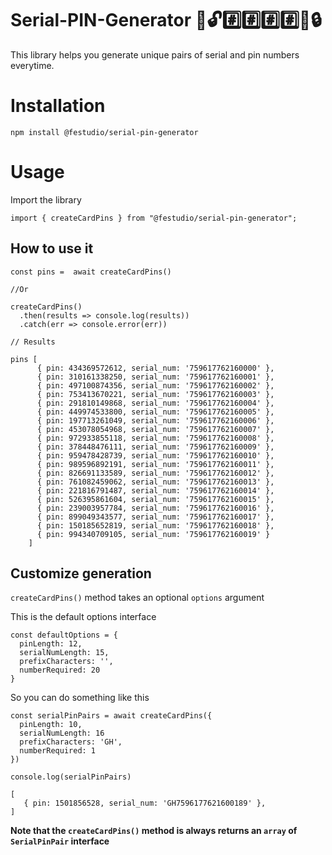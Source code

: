 # Serial-PIN-Generator 🔐🔓#️⃣#️⃣#️⃣#️⃣🔑🔒
This library helps you generate unique pairs of serial and pin numbers everytime.


# Installation
```
npm install @festudio/serial-pin-generator
```


# Usage

Import the library

```
import { createCardPins } from "@festudio/serial-pin-generator";
```

## How to use it

```
const pins =  await createCardPins()

//Or

createCardPins()
  .then(results => console.log(results))
  .catch(err => console.error(err))

// Results

pins [
      { pin: 434369572612, serial_num: '759617762160000' },
      { pin: 310161338250, serial_num: '759617762160001' },
      { pin: 497100874356, serial_num: '759617762160002' },
      { pin: 753413670221, serial_num: '759617762160003' },
      { pin: 291810149868, serial_num: '759617762160004' },
      { pin: 449974533800, serial_num: '759617762160005' },
      { pin: 197713261049, serial_num: '759617762160006' },
      { pin: 453078054968, serial_num: '759617762160007' },
      { pin: 972933855118, serial_num: '759617762160008' },
      { pin: 378448476111, serial_num: '759617762160009' },
      { pin: 959478428739, serial_num: '759617762160010' },
      { pin: 989596892191, serial_num: '759617762160011' },
      { pin: 826691133589, serial_num: '759617762160012' },
      { pin: 761082459062, serial_num: '759617762160013' },
      { pin: 221816791487, serial_num: '759617762160014' },
      { pin: 526395861604, serial_num: '759617762160015' },
      { pin: 239003957784, serial_num: '759617762160016' },
      { pin: 899049343577, serial_num: '759617762160017' },
      { pin: 150185652819, serial_num: '759617762160018' },
      { pin: 994340709105, serial_num: '759617762160019' }
    ]
```


## Customize generation
```createCardPins()``` method takes an optional ```options``` argument

This is the default options interface
```
const defaultOptions = {
  pinLength: 12, 
  serialNumLength: 15,
  prefixCharacters: '',
  numberRequired: 20
}

```

So you can do something like this

```
const serialPinPairs = await createCardPins({
  pinLength: 10,
  serialNumLength: 16
  prefixCharacters: 'GH',
  numberRequired: 1
})

console.log(serialPinPairs)

[
   { pin: 1501856528, serial_num: 'GH7596177621600189' },
]
```

<b> Note that the ```createCardPins()``` method is always returns an ```array``` of ```SerialPinPair``` interface</b>
